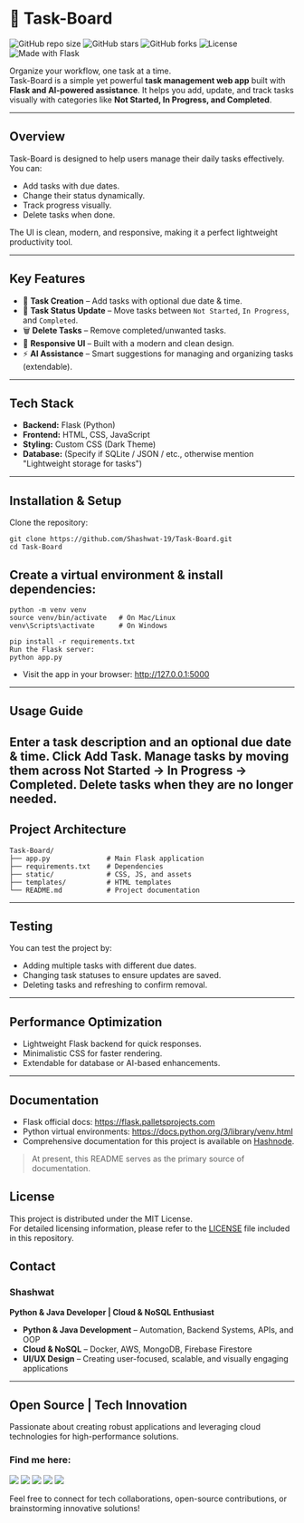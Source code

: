 # 📌 Task-Board  

![GitHub repo size](https://img.shields.io/github/repo-size/Shashwat-19/Task-Board?color=blue) ![GitHub stars](https://img.shields.io/github/stars/Shashwat-19/Task-Board?style=social) ![GitHub forks](https://img.shields.io/github/forks/Shashwat-19/Task-Board?style=social) ![License](https://img.shields.io/github/license/Shashwat-19/Task-Board?color=green) ![Made with Flask](https://img.shields.io/badge/Made%20with-Flask-blue)  

Organize your workflow, one task at a time.  
Task-Board is a simple yet powerful **task management web app** built with **Flask and AI-powered assistance**. It helps you add, update, and track tasks visually with categories like **Not Started, In Progress, and Completed**.  

---

##  Overview  
Task-Board is designed to help users manage their daily tasks effectively.  
You can:  
- Add tasks with due dates.  
- Change their status dynamically.  
- Track progress visually.  
- Delete tasks when done.  

The UI is clean, modern, and responsive, making it a perfect lightweight productivity tool.  

---

##  Key Features  
- 📅 **Task Creation** – Add tasks with optional due date & time.  
- 🔄 **Task Status Update** – Move tasks between `Not Started`, `In Progress`, and `Completed`.  
- 🗑️ **Delete Tasks** – Remove completed/unwanted tasks.  
- 🎨 **Responsive UI** – Built with a modern and clean design.  
- ⚡ **AI Assistance** – Smart suggestions for managing and organizing tasks (extendable).  

---

##  Tech Stack  
- **Backend:** Flask (Python)  
- **Frontend:** HTML, CSS, JavaScript  
- **Styling:** Custom CSS (Dark Theme)  
- **Database:** (Specify if SQLite / JSON / etc., otherwise mention "Lightweight storage for tasks")  

---

##  Installation & Setup  

Clone the repository:  
```
git clone https://github.com/Shashwat-19/Task-Board.git
cd Task-Board
```
## Create a virtual environment & install dependencies:
```
python -m venv venv
source venv/bin/activate   # On Mac/Linux
venv\Scripts\activate      # On Windows
```
```
pip install -r requirements.txt
Run the Flask server:
python app.py
```
- Visit the app in your browser:
http://127.0.0.1:5000
- ---
## Usage Guide
Enter a task description and an optional due date & time.
Click Add Task.
Manage tasks by moving them across Not Started → In Progress → Completed.
Delete tasks when they are no longer needed.
---
## Project Architecture
```
Task-Board/
├── app.py              # Main Flask application
├── requirements.txt    # Dependencies
├── static/             # CSS, JS, and assets
├── templates/          # HTML templates
└── README.md           # Project documentation
```
---
## Testing
You can test the project by:
- Adding multiple tasks with different due dates.
- Changing task statuses to ensure updates are saved.
- Deleting tasks and refreshing to confirm removal.
- ---
## Performance Optimization
- Lightweight Flask backend for quick responses.
- Minimalistic CSS for faster rendering.
- Extendable for database or AI-based enhancements.
- ---
## Documentation
- Flask official docs: https://flask.palletsprojects.com
- Python virtual environments: https://docs.python.org/3/library/venv.html
- Comprehensive documentation for this project is available on [Hashnode](https://hashnode.com/@Shashwat56).

> At present, this README serves as the primary source of documentation.

##  License

This project is distributed under the MIT License.  
For detailed licensing information, please refer to the [LICENSE](./LICENSE) file included in this repository.


##  Contact  
### Shashwat  
**Python & Java Developer | Cloud & NoSQL Enthusiast**  

- **Python & Java Development** – Automation, Backend Systems, APIs, and OOP  
- **Cloud & NoSQL** – Docker, AWS, MongoDB, Firebase Firestore  
- **UI/UX Design** – Creating user-focused, scalable, and visually engaging applications  

---

##  Open Source | Tech Innovation  
Passionate about creating robust applications and leveraging cloud technologies for high-performance solutions.


###  Find me here:  
[<img src="https://img.shields.io/badge/GitHub-181717?style=for-the-badge&logo=github&logoColor=white" />](https://github.com/Shashwat-19)  [<img src="https://img.shields.io/badge/LinkedIn-0A66C2?style=for-the-badge&logo=linkedin&logoColor=white" />](https://www.linkedin.com/in/shashwatk1956/)  [<img src="https://img.shields.io/badge/Email-D14836?style=for-the-badge&logo=gmail&logoColor=white" />](mailto:shashwat1956@gmail.com)  [<img src="https://img.shields.io/badge/Hashnode-2962FF?style=for-the-badge&logo=hashnode&logoColor=white" />](https://hashnode.com/@Shashwat56)
[<img src="https://img.shields.io/badge/HackerRank-15%2B-2EC866?style=for-the-badge&logo=HackerRank&logoColor=white" />](https://www.hackerrank.com/profile/shashwat1956)

Feel free to connect for tech collaborations, open-source contributions, or brainstorming innovative solutions!
